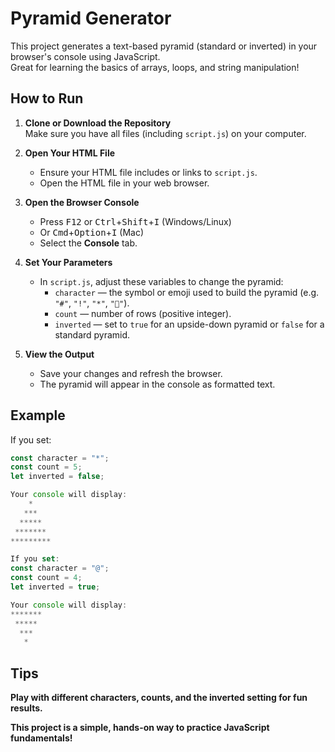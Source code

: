 # Pyramid Generator

This project generates a text-based pyramid (standard or inverted) in your browser's console using JavaScript.  
Great for learning the basics of arrays, loops, and string manipulation!

## How to Run

1. **Clone or Download the Repository**  
   Make sure you have all files (including `script.js`) on your computer.

2. **Open Your HTML File**  
   - Ensure your HTML file includes or links to `script.js`.
   - Open the HTML file in your web browser.

3. **Open the Browser Console**  
   - Press <kbd>F12</kbd> or <kbd>Ctrl</kbd>+<kbd>Shift</kbd>+<kbd>I</kbd> (Windows/Linux)
   - Or <kbd>Cmd</kbd>+<kbd>Option</kbd>+<kbd>I</kbd> (Mac)
   - Select the **Console** tab.

4. **Set Your Parameters**
   - In `script.js`, adjust these variables to change the pyramid:
     - `character` — the symbol or emoji used to build the pyramid (e.g. `"#"`, `"!"`, `"*"`, `"💎"`).
     - `count` — number of rows (positive integer).
     - `inverted` — set to `true` for an upside-down pyramid or `false` for a standard pyramid.

5. **View the Output**
   - Save your changes and refresh the browser.
   - The pyramid will appear in the console as formatted text.

## Example

If you set:
```js
const character = "*";
const count = 5;
let inverted = false;

Your console will display:
    *    
   ***   
  *****  
 ******* 
*********

If you set:
const character = "@";
const count = 4;
let inverted = true;

Your console will display:
*******
 *****
  ***
   *
```
## Tips

 **Play with different characters, counts, and the inverted setting for fun results.**

**This project is a simple, hands-on way to practice JavaScript fundamentals!**
